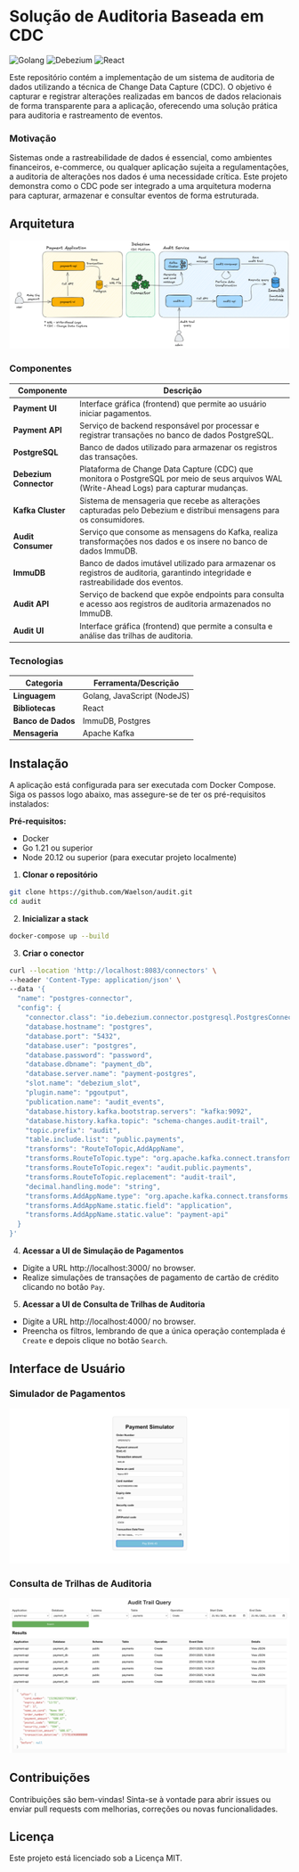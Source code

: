 # Solução de Auditoria Baseada em CDC

![Golang](https://img.shields.io/badge/technology-Golang-blue.svg)  ![Debezium](https://img.shields.io/badge/technology-Debezium-orange.svg) ![React](https://img.shields.io/badge/technology-React-green.svg)

Este repositório contém a implementação de um sistema de auditoria de dados utilizando a técnica de Change Data Capture (CDC). O objetivo é capturar e registrar alterações realizadas em bancos de dados relacionais de forma transparente para a aplicação, oferecendo uma solução prática para auditoria e rastreamento de eventos.

### Motivação

Sistemas onde a rastreabilidade de dados é essencial, como ambientes financeiros, e-commerce, ou qualquer aplicação sujeita a regulamentações, a auditoria de alterações nos dados é uma necessidade crítica. Este projeto demonstra como o CDC pode ser integrado a uma arquitetura moderna para capturar, armazenar e consultar eventos de forma estruturada.


## Arquitetura

![Architecture](documentation/architecture.png)

### Componentes

| **Componente**         | **Descrição**                                                                                                                              |
|------------------------|--------------------------------------------------------------------------------------------------------------------------------------------|
| **Payment UI**         | Interface gráfica (frontend) que permite ao usuário iniciar pagamentos.                                                                    |
| **Payment API**        | Serviço de backend responsável por processar e registrar transações no banco de dados PostgreSQL.                                          |
| **PostgreSQL**         | Banco de dados utilizado para armazenar os registros das transações.                                                                       |
| **Debezium Connector** | Plataforma de Change Data Capture (CDC) que monitora o PostgreSQL por meio de seus arquivos WAL (Write-Ahead Logs) para capturar mudanças. |
| **Kafka Cluster**      | Sistema de mensageria que recebe as alterações capturadas pelo Debezium e distribui mensagens para os consumidores.                        |
| **Audit Consumer**     | Serviço que consome as mensagens do Kafka, realiza transformações nos dados e os insere no banco de dados ImmuDB.                          |
| **ImmuDB**             | Banco de dados imutável utilizado para armazenar os registros de auditoria, garantindo integridade e rastreabilidade dos eventos.          |
| **Audit API**          | Serviço de backend que expõe endpoints para consulta e acesso aos registros de auditoria armazenados no ImmuDB.                            |
| **Audit UI**           | Interface gráfica (frontend) que permite a consulta e análise das trilhas de auditoria.                                                    |


### Tecnologias
| **Categoria**       | **Ferramenta/Descrição**    |
|---------------------|-----------------------------|
| **Linguagem**       | Golang, JavaScript (NodeJS) |
| **Bibliotecas**     | React                       |
| **Banco de Dados**  | ImmuDB, Postgres            |
| **Mensageria**      | Apache Kafka                |

## Instalação
A aplicação está configurada para ser executada com Docker Compose. Siga os passos logo abaixo, mas assegure-se de ter os pré-requisitos instalados:

**Pré-requisitos:**
- Docker
- Go 1.21 ou superior
- Node 20.12 ou superior (para executar projeto localmente)

1. **Clonar o repositório**

```bash
git clone https://github.com/Waelson/audit.git
cd audit
```

2. **Inicializar a stack**

```bash
docker-compose up --build
```

3. **Criar o conector**

```bash
curl --location 'http://localhost:8083/connectors' \
--header 'Content-Type: application/json' \
--data '{
  "name": "postgres-connector",
  "config": {
    "connector.class": "io.debezium.connector.postgresql.PostgresConnector",
    "database.hostname": "postgres",
    "database.port": "5432",
    "database.user": "postgres",
    "database.password": "password",
    "database.dbname": "payment_db",
    "database.server.name": "payment-postgres",
    "slot.name": "debezium_slot",
    "plugin.name": "pgoutput",
    "publication.name": "audit_events",
    "database.history.kafka.bootstrap.servers": "kafka:9092",
    "database.history.kafka.topic": "schema-changes.audit-trail",
    "topic.prefix": "audit",
    "table.include.list": "public.payments",
    "transforms": "RouteToTopic,AddAppName",
    "transforms.RouteToTopic.type": "org.apache.kafka.connect.transforms.RegexRouter",
    "transforms.RouteToTopic.regex": "audit.public.payments",
    "transforms.RouteToTopic.replacement": "audit-trail",
    "decimal.handling.mode": "string",
    "transforms.AddAppName.type": "org.apache.kafka.connect.transforms.InsertField$Value",
    "transforms.AddAppName.static.field": "application",
    "transforms.AddAppName.static.value": "payment-api"
  }
}'
```

4. **Acessar a UI de Simulação de Pagamentos**
- Digite a URL http://localhost:3000/ no browser.
- Realize simulações de transações de pagamento de cartão de crédito clicando no botão `Pay`.

5. **Acessar a UI de Consulta de Trilhas de Auditoria**
- Digite a URL http://localhost:4000/ no browser.
- Preencha os filtros, lembrando de que a única operação contemplada é `Create` e depois clique no botão `Search`. 

## Interface de Usuário

### Simulador de Pagamentos

![payment](documentation/payment_simulator.png)

### Consulta de Trilhas de Auditoria

![audit](documentation/audit_trail_query.png)

## Contribuições

Contribuições são bem-vindas! Sinta-se à vontade para abrir issues ou enviar pull requests com melhorias, correções ou novas funcionalidades.

## Licença

Este projeto está licenciado sob a Licença MIT.